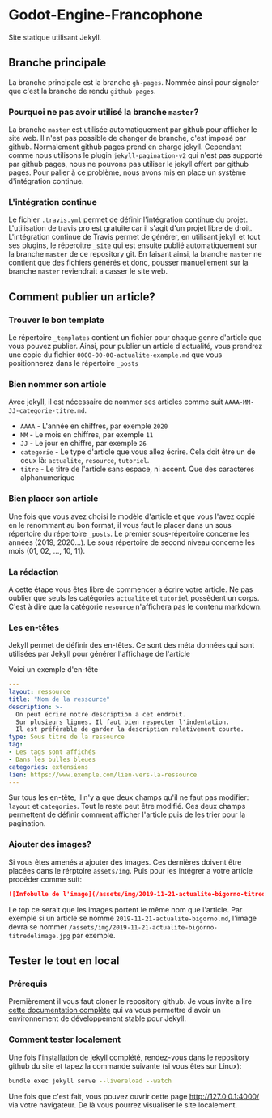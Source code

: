 # Godot-Engine-Francophone

Site statique utilisant Jekyll.

## Branche principale
La branche principale est la branche `gh-pages`. Nommée ainsi pour signaler que c'est la branche de rendu `github pages`.

### Pourquoi ne pas avoir utilisé la branche `master`?
La branche `master` est utilisée automatiquement par github pour afficher le site web. Il n'est pas possible de changer de branche, c'est imposé par github.
Normalement github pages prend en charge jekyll. Cependant comme nous utilisons le plugin `jekyll-pagination-v2` qui n'est pas
supporté par github pages, nous ne pouvons pas utiliser le jekyll offert par github pages.
Pour palier à ce problème, nous avons mis en place un système d'intégration continue.

### L'intégration continue
Le fichier `.travis.yml` permet de définir l'intégration continue du projet.
L'utilisation de travis pro est gratuite car il s'agit d'un projet libre de droit.
L'intégration continue de Travis permet de générer, en utilisant jekyll et tout ses plugins, le réperoitre `_site` qui est ensuite
publié automatiquement sur la branche `master` de ce repository git.
En faisant ainsi, la branche `master` ne contient que des fichiers générés et donc, pousser manuellement sur la branche `master` reviendrait a casser le site web.

## Comment publier un article?

### Trouver le bon template
Le répertoire `_templates` contient un fichier pour chaque genre d'article que vous pouvez publier.
Ainsi, pour publier un article d'actualité, vous prendrez une copie du fichier `0000-00-00-actualite-example.md` que vous positionnerez dans le répertoire `_posts`

### Bien nommer son article
Avec jekyll, il est nécessaire de nommer ses articles comme suit `AAAA-MM-JJ-categorie-titre.md`.

- `AAAA` - L'année en chiffres, par exemple `2020`
- `MM` - Le mois en chiffres, par exemple `11`
- `JJ` - Le jour en chiffre, par exemple `26`
- `categorie` - Le type d'article que vous allez écrire. Cela doit être un de ceux là: `actualite`, `resource`, `tutoriel`.
- `titre` - Le titre de l'article sans espace, ni accent. Que des caracteres alphanumerique

### Bien placer son article
Une fois que vous avez choisi le modèle d'article et que vous l'avez copié en le renommant au bon format, il vous faut le placer dans un sous répertoire du répertoire `_posts`.
Le premier sous-répertoire concerne les années (2019, 2020...). Le sous répertoire de second niveau concerne les mois (01, 02, ..., 10, 11).

### La rédaction
A cette étape vous êtes libre de commencer a écrire votre article.
Ne pas oublier que seuls les catégories `actualite` et `tutoriel` possèdent un corps. C'est à dire que la catégorie `resource` n'affichera pas le contenu markdown.

### Les en-têtes
Jekyll permet de définir des en-têtes. Ce sont des méta données qui sont utilisées par Jekyll pour générer l'affichage de l'article

Voici un exemple d'en-tête
```yaml
---
layout: ressource
title: "Nom de la ressource"
description: >-
  On peut écrire notre description a cet endroit.
  Sur plusieurs lignes. Il faut bien respecter l'indentation.
  Il est préférable de garder la description relativement courte.
type: Sous titre de la ressource
tag:
- Les tags sont affichés
- Dans les bulles bleues
categories: extensions
lien: https://www.exemple.com/lien-vers-la-ressource
---
```

Sur tous les en-tête, il n'y a que deux champs qu'il ne faut pas modifier: `layout` et `categories`. Tout le reste peut être modifié.
Ces deux champs permettent de définir comment afficher l'article puis de les trier pour la pagination.

### Ajouter des images?
Si vous êtes amenés a ajouter des images. Ces dernières doivent être placées dans le rérptoire `assets/img`. Puis pour les intégrer a votre article procéder comme suit:
```markdown
![Infobulle de l'image](/assets/img/2019-11-21-actualite-bigorno-titredelimage.jpg)
```
Le top ce serait que les images portent le même nom que l'article. Par exemple si un article se nomme `2019-11-21-actualite-bigorno.md`, l'image devra se nommer `/assets/img/2019-11-21-actualite-bigorno-titredelimage.jpg` par exemple.

## Tester le tout en local

### Prérequis
Premièrement il vous faut cloner le repository github.
Je vous invite a lire [cette documentation complète](https://jekyllrb.com/docs/installation/) qui va vous permettre d'avoir un environnement de développement stable pour Jekyll.

### Comment tester localement
Une fois l'installation de jekyll complété, rendez-vous dans le repository github du site et tapez la commande suivante (si vous êtes sur Linux):
```sh
bundle exec jekyll serve --livereload --watch
```

Une fois que c'est fait, vous pouvez ouvrir cette page http://127.0.0.1:4000/ via votre navigateur.
De là vous pourrez visualiser le site localement.